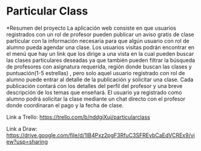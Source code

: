 # Particular Class

*Resumen del proyecto 
La aplicación web consiste en que usuarios registrados con un rol de profesor pueden publicar un aviso gratis de clase particular con la información necesaria para que algún usuario con rol de alumno pueda agendar una clase. Los usuarios visitas podrán encontrar en el menú que hay un link que los dirige a una vista en la cual pueden buscar las clases particulares deseadas ya que también pueden filtrar la búsqueda de profesores con asignatura requerida, región donde buscan las clases y puntuación(1-5 estrellas) , pero solo aquel usuario registrado con rol de alumno puede entrar al detalle de la publicación y solicitar una clase. Cada publicación contará con los detalles del perfil del profesor y una breve descripción de los temas que enseñará. El usuario ya registrado como alumno podrá solicitar la clase mediante un chat directo con el profesor donde coordinaran el pago y la fecha de clase.

Link a Trello: https://trello.com/b/nddgiXuj/particularclass

Link a Draw: https://drive.google.com/file/d/1lB4Pxz2pgF3RfuC3SFREybCaEdVCREx9/view?usp=sharing

